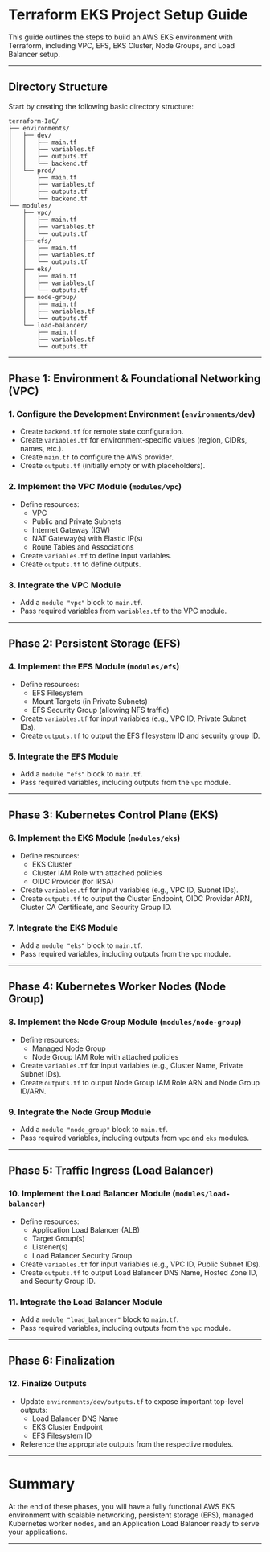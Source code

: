 # Terraform EKS Project Setup Guide

This guide outlines the steps to build an AWS EKS environment with Terraform, including VPC, EFS, EKS Cluster, Node Groups, and Load Balancer setup.

---

## Directory Structure

Start by creating the following basic directory structure:

```
terraform-IaC/
├── environments/
│   ├── dev/
│   │   ├── main.tf
│   │   ├── variables.tf
│   │   ├── outputs.tf
│   │   └── backend.tf
│   └── prod/
│       ├── main.tf
│       ├── variables.tf
│       ├── outputs.tf
│       └── backend.tf
└── modules/
    ├── vpc/
    │   ├── main.tf
    │   ├── variables.tf
    │   └── outputs.tf
    ├── efs/
    │   ├── main.tf
    │   ├── variables.tf
    │   └── outputs.tf
    ├── eks/
    │   ├── main.tf
    │   ├── variables.tf
    │   └── outputs.tf
    ├── node-group/
    │   ├── main.tf
    │   ├── variables.tf
    │   └── outputs.tf
    └── load-balancer/
        ├── main.tf
        ├── variables.tf
        └── outputs.tf
```

---

## Phase 1: Environment & Foundational Networking (VPC)

### 1. Configure the Development Environment (`environments/dev`)
- Create `backend.tf` for remote state configuration.
- Create `variables.tf` for environment-specific values (region, CIDRs, names, etc.).
- Create `main.tf` to configure the AWS provider.
- Create `outputs.tf` (initially empty or with placeholders).

### 2. Implement the VPC Module (`modules/vpc`)
- Define resources:
  - VPC
  - Public and Private Subnets
  - Internet Gateway (IGW)
  - NAT Gateway(s) with Elastic IP(s)
  - Route Tables and Associations
- Create `variables.tf` to define input variables.
- Create `outputs.tf` to define outputs.

### 3. Integrate the VPC Module
- Add a `module "vpc"` block to `main.tf`.
- Pass required variables from `variables.tf` to the VPC module.

---

## Phase 2: Persistent Storage (EFS)

### 4. Implement the EFS Module (`modules/efs`)
- Define resources:
  - EFS Filesystem
  - Mount Targets (in Private Subnets)
  - EFS Security Group (allowing NFS traffic)
- Create `variables.tf` for input variables (e.g., VPC ID, Private Subnet IDs).
- Create `outputs.tf` to output the EFS filesystem ID and security group ID.

### 5. Integrate the EFS Module
- Add a `module "efs"` block to `main.tf`.
- Pass required variables, including outputs from the `vpc` module.

---

## Phase 3: Kubernetes Control Plane (EKS)

### 6. Implement the EKS Module (`modules/eks`)
- Define resources:
  - EKS Cluster
  - Cluster IAM Role with attached policies
  - OIDC Provider (for IRSA)
- Create `variables.tf` for input variables (e.g., VPC ID, Subnet IDs).
- Create `outputs.tf` to output the Cluster Endpoint, OIDC Provider ARN, Cluster CA Certificate, and Security Group ID.

### 7. Integrate the EKS Module
- Add a `module "eks"` block to `main.tf`.
- Pass required variables, including outputs from the `vpc` module.

---

## Phase 4: Kubernetes Worker Nodes (Node Group)

### 8. Implement the Node Group Module (`modules/node-group`)
- Define resources:
  - Managed Node Group
  - Node Group IAM Role with attached policies
- Create `variables.tf` for input variables (e.g., Cluster Name, Private Subnet IDs).
- Create `outputs.tf` to output Node Group IAM Role ARN and Node Group ID/ARN.

### 9. Integrate the Node Group Module
- Add a `module "node_group"` block to `main.tf`.
- Pass required variables, including outputs from `vpc` and `eks` modules.

---

## Phase 5: Traffic Ingress (Load Balancer)

### 10. Implement the Load Balancer Module (`modules/load-balancer`)
- Define resources:
  - Application Load Balancer (ALB)
  - Target Group(s)
  - Listener(s)
  - Load Balancer Security Group
- Create `variables.tf` for input variables (e.g., VPC ID, Public Subnet IDs).
- Create `outputs.tf` to output Load Balancer DNS Name, Hosted Zone ID, and Security Group ID.

### 11. Integrate the Load Balancer Module
- Add a `module "load_balancer"` block to `main.tf`.
- Pass required variables, including outputs from the `vpc` module.

---

## Phase 6: Finalization

### 12. Finalize Outputs
- Update `environments/dev/outputs.tf` to expose important top-level outputs:
  - Load Balancer DNS Name
  - EKS Cluster Endpoint
  - EFS Filesystem ID
- Reference the appropriate outputs from the respective modules.

---

# Summary

At the end of these phases, you will have a fully functional AWS EKS environment with scalable networking, persistent storage (EFS), managed Kubernetes worker nodes, and an Application Load Balancer ready to serve your applications.

---
